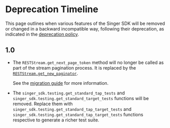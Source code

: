 # Deprecation Timeline

This page outlines when various features of the Singer SDK will be removed or changed in a backward
incompatible way, following their deprecation, as indicated in the
[deprecation policy](./release_process.md#deprecation-policy).

## 1.0

- The `RESTStream.get_next_page_token` method will no longer be called
  as part of the stream pagination process. It is replaced by the
  [`RESTStream.get_new_paginator`](singer_sdk.RESTStream.get_new_paginator).

  See the [migration guide](./guides/pagination-classes.md) for more information.

- The `singer_sdk.testing.get_standard_tap_tests` and `singer_sdk.testing.get_standard_target_tests` functions will be removed. Replace them with `singer_sdk.testing.get_standard_tap_target_tests` and `singer_sdk.testing.get_standard_tap_target_tests` functions respective to generate a richer test suite.
